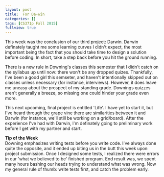 ```yaml
---
layout: post
title:  For Da-win
categories: []
tags: [CS371p Fall 2015]
fullview: true
---
```


This week was the conclusion of our third project: Darwin. Darwin definately taught me some learning curves I didn't expect, the most important being the fact that you should take time to design a solution before coding. In short, take a step back before you hit the ground running.

There is a new rule in Downing's classes this semester that I didn't catch on the syllabus up until now: there won't be any dropped quizes. Thankfully, I've been a good girl this semseter, and haven't intentionally skipped out on classes unless necessary (for instance, interviews). However, it does leave me uneasy about the prospect of my standing grade. Downings quizzes aren't generally a breeze, so missing one could hinder your grade even more.

This next upcoming, final project is entitled 'Life'. I have yet to start it, but I've heard through the grape vine there are similarities between it and Darwin (for instance, we'll still be working on a grid/board). After the experience I've had with Darwin, I'm definately going to preliminary work before I get with my partner and start.

**Tip of the Week**     
Downing emphasizes writing tests before you write code. I've always done quite the opposite, and it ended up biting us in the butt this week upon project submission. Once I designed some tests, I realized there were errors in our 'what we believed to be' finished program. End result was, we spent many hours bashing our heads trying to understand what was wrong. Now my general rule of thumb: write tests first, and catch the problem early.
